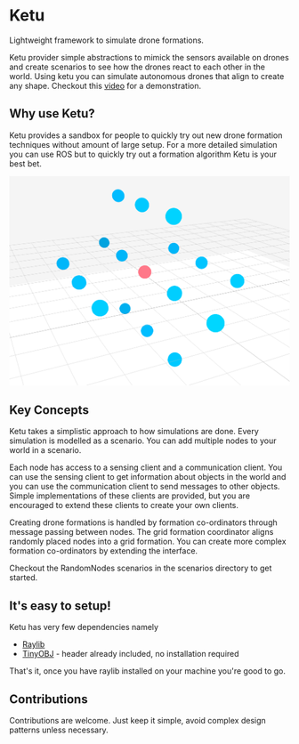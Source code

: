 # Ketu

Lightweight framework to simulate drone formations.

Ketu provider simple abstractions to mimick the sensors available on drones and create
scenarios to see how the drones react to each other in the world.
Using ketu you can simulate autonomous drones that align to create any shape.
Checkout this [video](https://youtu.be/gfHdOf4GRUU) for a demonstration.

## Why use Ketu?

Ketu provides a sandbox for people to quickly try out new drone formation techniques 
without amount of large setup.
For a more detailed simulation you can use ROS but to quickly try out
a formation algorithm Ketu is your best bet.

![ketu image](./images/formation.png)

## Key Concepts

Ketu takes a simplistic approach to how simulations are done.
Every simulation is modelled as a scenario.
You can add multiple nodes to your world in a scenario.

Each node has access to a sensing client and a communication client.
You can use the sensing client to get information about objects in the world
and you can use the communication client to send messages to other objects.
Simple implementations of these clients are provided, but you are encouraged to 
extend these clients to create your own clients. 

Creating drone formations is handled by formation co-ordinators through message passing between nodes.
The grid formation coordinator aligns randomly placed nodes into a grid formation.
You can create more complex formation co-ordinators by extending the interface.

Checkout the RandomNodes scenarios in the scenarios directory to get started.


## It's easy to setup!

Ketu has very few dependencies namely
 - [Raylib](https://www.raylib.com)
 - [TinyOBJ](https://github.com/tinyobjloader/tinyobjloader/tree/release) - header already included, no installation required 

That's it, once you have raylib installed on your machine you're good to go.

## Contributions

Contributions are welcome. Just keep it simple, avoid complex design patterns unless necessary.



